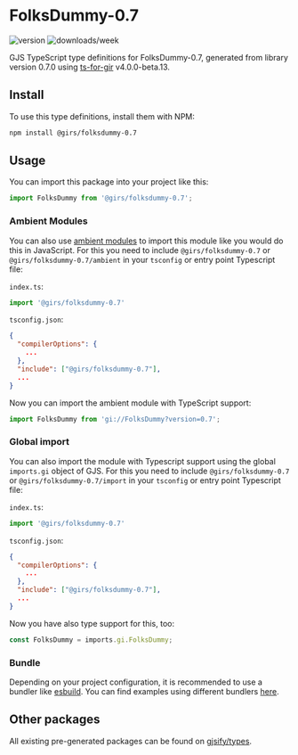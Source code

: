 
# FolksDummy-0.7

![version](https://img.shields.io/npm/v/@girs/folksdummy-0.7)
![downloads/week](https://img.shields.io/npm/dw/@girs/folksdummy-0.7)


GJS TypeScript type definitions for FolksDummy-0.7, generated from library version 0.7.0 using [ts-for-gir](https://github.com/gjsify/ts-for-gir) v4.0.0-beta.13.


## Install

To use this type definitions, install them with NPM:
```bash
npm install @girs/folksdummy-0.7
```

## Usage

You can import this package into your project like this:
```ts
import FolksDummy from '@girs/folksdummy-0.7';
```

### Ambient Modules

You can also use [ambient modules](https://github.com/gjsify/ts-for-gir/tree/main/packages/cli#ambient-modules) to import this module like you would do this in JavaScript.
For this you need to include `@girs/folksdummy-0.7` or `@girs/folksdummy-0.7/ambient` in your `tsconfig` or entry point Typescript file:

`index.ts`:
```ts
import '@girs/folksdummy-0.7'
```

`tsconfig.json`:
```json
{
  "compilerOptions": {
    ...
  },
  "include": ["@girs/folksdummy-0.7"],
  ...
}
```

Now you can import the ambient module with TypeScript support: 

```ts
import FolksDummy from 'gi://FolksDummy?version=0.7';
```

### Global import

You can also import the module with Typescript support using the global `imports.gi` object of GJS.
For this you need to include `@girs/folksdummy-0.7` or `@girs/folksdummy-0.7/import` in your `tsconfig` or entry point Typescript file:

`index.ts`:
```ts
import '@girs/folksdummy-0.7'
```

`tsconfig.json`:
```json
{
  "compilerOptions": {
    ...
  },
  "include": ["@girs/folksdummy-0.7"],
  ...
}
```

Now you have also type support for this, too:

```ts
const FolksDummy = imports.gi.FolksDummy;
```

### Bundle

Depending on your project configuration, it is recommended to use a bundler like [esbuild](https://esbuild.github.io/). You can find examples using different bundlers [here](https://github.com/gjsify/ts-for-gir/tree/main/examples).

## Other packages

All existing pre-generated packages can be found on [gjsify/types](https://github.com/gjsify/types).

